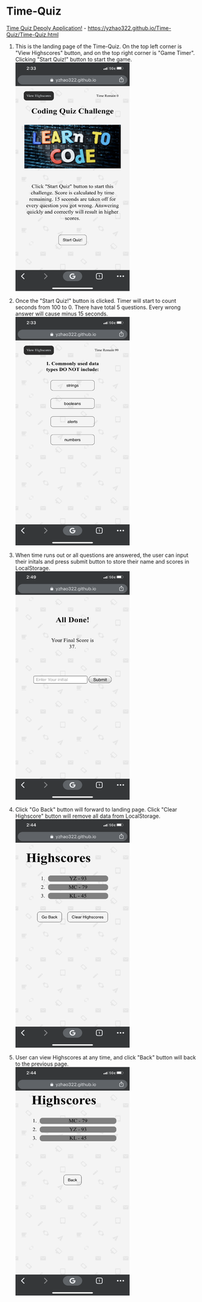 # Time-Quiz


[Time Quiz Depoly Application!](https://yzhao322.github.io/Time-Quiz/Time-Quiz.html) - https://yzhao322.github.io/Time-Quiz/Time-Quiz.html 

1. This is the landing page of the Time-Quiz. On the top left corner is "View Highscores" button, and on the top right corner is "Game Timer". Clicking "Start Quiz!" button to start the game.<br> <img src="/source/Landing-Page.png" width="300" height="600" >

2. Once the "Start Quiz!" button is clicked. Timer will start to count seconds from 100 to 0. There have total 5 questions. Every wrong answer will cause minus 15 seconds. <br> <img src="/source/Choice.png" width="300" height="600" >

3. When time runs out or all questions are answered, the user can input their initals and press submit button to store their name and scores in LocalStorage. <br> <img src="source/All-Done.png" width="300" height="600" >

4. Click "Go Back" button will forward to landing page. Click "Clear Highscore" button will remove all data from LocalStorage. <br> <img src="/source/Highscore-Page.png" width="300" height="600" >

5. User can view Highscores at any time, and click "Back" button will back to the previous page. <br> <img src="/source/View-Highscore-Page.png" width="300" height="600" >


